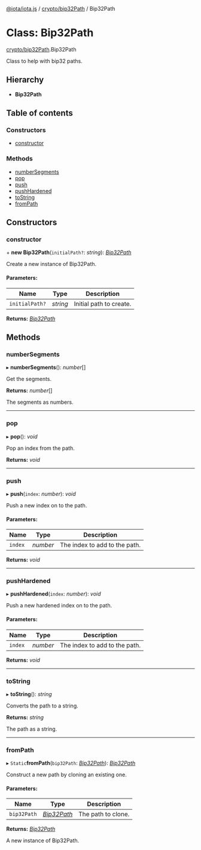 [@iota/iota.js](../../README.md) / [crypto/bip32Path](../../modules/crypto_bip32path.md) / Bip32Path

# Class: Bip32Path

[crypto/bip32Path](../../modules/crypto_bip32path.md).Bip32Path

Class to help with bip32 paths.

## Hierarchy

* **Bip32Path**

## Table of contents

### Constructors

- [constructor](bip32path.bip32path.md#constructor)

### Methods

- [numberSegments](bip32path.bip32path.md#numbersegments)
- [pop](bip32path.bip32path.md#pop)
- [push](bip32path.bip32path.md#push)
- [pushHardened](bip32path.bip32path.md#pushhardened)
- [toString](bip32path.bip32path.md#tostring)
- [fromPath](bip32path.bip32path.md#frompath)

## Constructors

### constructor

\+ **new Bip32Path**(`initialPath?`: *string*): [*Bip32Path*](bip32path.bip32path.md)

Create a new instance of Bip32Path.

#### Parameters:

Name | Type | Description |
------ | ------ | ------ |
`initialPath?` | *string* | Initial path to create.    |

**Returns:** [*Bip32Path*](bip32path.bip32path.md)

## Methods

### numberSegments

▸ **numberSegments**(): *number*[]

Get the segments.

**Returns:** *number*[]

The segments as numbers.

___

### pop

▸ **pop**(): *void*

Pop an index from the path.

**Returns:** *void*

___

### push

▸ **push**(`index`: *number*): *void*

Push a new index on to the path.

#### Parameters:

Name | Type | Description |
------ | ------ | ------ |
`index` | *number* | The index to add to the path.    |

**Returns:** *void*

___

### pushHardened

▸ **pushHardened**(`index`: *number*): *void*

Push a new hardened index on to the path.

#### Parameters:

Name | Type | Description |
------ | ------ | ------ |
`index` | *number* | The index to add to the path.    |

**Returns:** *void*

___

### toString

▸ **toString**(): *string*

Converts the path to a string.

**Returns:** *string*

The path as a string.

___

### fromPath

▸ `Static`**fromPath**(`bip32Path`: [*Bip32Path*](bip32path.bip32path.md)): [*Bip32Path*](bip32path.bip32path.md)

Construct a new path by cloning an existing one.

#### Parameters:

Name | Type | Description |
------ | ------ | ------ |
`bip32Path` | [*Bip32Path*](bip32path.bip32path.md) | The path to clone.   |

**Returns:** [*Bip32Path*](bip32path.bip32path.md)

A new instance of Bip32Path.
